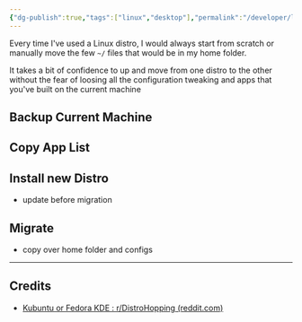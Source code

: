 ```yaml
---
{"dg-publish":true,"tags":["linux","desktop"],"permalink":"/developer/linux/linux-distro-hopping/","dgPassFrontmatter":true}
---
```


Every time I've used a Linux distro, I would always start from scratch or manually move the few `~/` files that would be in my home folder.

It takes a bit of confidence to up and move from one distro to the other without the fear of loosing all the configuration tweaking and apps that you've built on the current machine

## Backup Current Machine

## Copy App List

## Install new Distro
- update before migration
## Migrate
- copy over home folder and configs

---
## Credits
- [Kubuntu or Fedora KDE : r/DistroHopping (reddit.com)](https://www.reddit.com/r/DistroHopping/comments/1dtgilx/kubuntu_or_fedora_kde/)